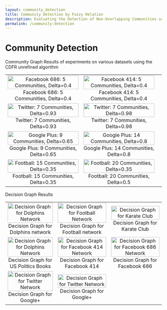 ```yaml
---
layout: community_detection
title: Community Detection by Fuzzy Relation
description: Evaluating the Detection of Non-Overlapping Communities using the CDFR Algorithm
permalink: /community-detection
---
```

# Community Detection
Community Graph Results of experiments on various datasets using the CDFR unrefined algorithm

| | | |
|:-------------------------:|:-------------------------:|:-------------------------:|
|<a href="https://frimps-astro.github.io/assets/images/communities/facebook_686_delta_0.4.png"><img width="100%" alt="Facebook 686: 5 Communities, Delta=0.4" src="https://frimps-astro.github.io/assets/images/communities/facebook_686_delta_0.4.png"></a>  Facebook 686: 5 Communities, Delta=0.4 |<a href="https://frimps-astro.github.io/assets/images/communities/facebook_414_edges_delta_0.4.png"><img width="100%" alt="Facebook 414: 5 Communities, Delta=0.4" src="https://frimps-astro.github.io/assets/images/communities/facebook_414_edges_delta_0.4.png"></a>  Facebook 414: 5 Communities, Delta=0.4 
|<a href="https://frimps-astro.github.io/assets/images/communities/twitter_edges_delta_0.93.png"> <img width="100%" alt="Twitter: 7 Communities, Delta=0.93" src="https://frimps-astro.github.io/assets/images/communities/twitter_edges_delta_0.93.png"></a>  Twitter: 7 Communities, Delta=0.93  | <a href="https://frimps-astro.github.io/assets/images/communities/twitter_edges_delta_0.98.png"> <img width="100%" alt="Twitter: 7 Communities, Delta=0.98" src="https://frimps-astro.github.io/assets/images/communities/twitter_edges_delta_0.98.png"></a>  Twitter: 7 Communities, Delta=0.98 
|<a href="https://frimps-astro.github.io/assets/images/communities/google_plus_edges_delta_0.65.png"><img width="100%" alt="Google Plus: 9 Communities, Delta=0.65" src="https://frimps-astro.github.io/assets/images/communities/google_plus_edges_delta_0.65.png"></a>  Google Plus: 9 Communities, Delta=0.65 |<a href="https://frimps-astro.github.io/assets/images/communities/google_plus_edges_delta_0.8.png"><img width="100%" alt="Google Plus: 14 Communities, Delta=0.8" src="https://frimps-astro.github.io/assets/images/communities/google_plus_edges_delta_0.8.png"> </a> Google Plus: 14 Communities, Delta=0.8 
|<a href="https://frimps-astro.github.io/assets/images/communities/football_delta_0.35.png"><img width="100%" alt="Football: 15 Communities, Delta=0.35" src="https://frimps-astro.github.io/assets/images/communities/football_delta_0.35.png"> </a> Football: 15 Communities, Delta=0.35 |<a href="https://frimps-astro.github.io/assets/images/communities/football_delta_0.5.png"><img width="100%" alt="Football: 20 Communities, Delta=0.35" src="https://frimps-astro.github.io/assets/images/communities/football_delta_0.5.png"></a>  Football: 20 Communities, Delta=0.5 |

Decision Graph Results

| | | |
|:-------------------------:|:-------------------------:|:-------------------------:|
|<a href="https://frimps-astro.github.io/assets/images/decisions/dolphins_network_decision_graph.png"><img width="100%" alt="Decision Graph for Dolphins Network" src="https://frimps-astro.github.io/assets/images/decisions/dolphins_network_decision_graph.png"></a>  Decision Graph for Dolphins network |<a href="https://frimps-astro.github.io/assets/images/decisions/football_decision_graph.png"><img width="100%" alt="Decision Graph for Football Network" src="https://frimps-astro.github.io/assets/images/decisions/football_decision_graph.png"></a>  Decision Graph for Football network  | <a href="https://frimps-astro.github.io/assets/images/decisions/karate_club_decision_graph.png"><img width="100%" alt="Decision Graph for Karate Club" src="https://frimps-astro.github.io/assets/images/decisions/karate_club_decision_graph.png"></a>  Decision Graph for Karate Club 
|<a href="https://frimps-astro.github.io/assets/images/decisions/us_politics_books_decision_graph.png"><img width="100%" alt="Decision Graph for Dolphins Network" src="https://frimps-astro.github.io/assets/images/decisions/us_politics_books_decision_graph.png"></a>  Decision Graph for US Politics Books | <a href="https://frimps-astro.github.io/assets/images/decisions/facebook_414_edges_decision_graph.png"><img width="100%" alt="Decision Graph for Facebook 414 Network" src="https://frimps-astro.github.io/assets/images/decisions/facebook_414_edges_decision_graph.png"></a>  Decision Graph for Facebook 414 | <a href="https://frimps-astro.github.io/assets/images/decisions/facebook_686_edges_decision_graph.png"><img width="100%" alt="Decision Graph for Facebook 686 Network" src="https://frimps-astro.github.io/assets/images/decisions/facebook_686_edges_decision_graph.png"></a>  Decision Graph for Facebook 686 
| <a href="https://frimps-astro.github.io/assets/images/decisions/twitter_decision_graph.png"><img width="100%" alt="Decision Graph for Twitter Network" src="https://frimps-astro.github.io/assets/images/decisions/twitter_decision_graph.png"></a>  Decision Graph for Google+ | <a href="https://frimps-astro.github.io/assets/images/decisions/google_plus_decision_graph.png"><img width="100%" alt="Decision Graph for Twitter Network" src="https://frimps-astro.github.io/assets/images/decisions/google_plus_decision_graph.png"></a>  Decision Graph for Google+ |
